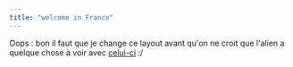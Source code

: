 ```yaml
---
title: "welcome in France"
---
```


Oops : bon il faut que je change ce layout avant qu'on ne croit que l'alien a
quelque chose à voir avec [celui-ci](http://www.alienware.com) :/

